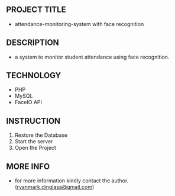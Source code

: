 ## PROJECT TITLE
-  attendance-monitoring-system with face recognition
  
## DESCRIPTION
- a system to monitor student attendance using face recognition.

## TECHNOLOGY
- PHP
- MySQL
- FaceIO API

## INSTRUCTION
1. Restore the Database
2. Start the server
3. Open the Project

## MORE INFO
- for more information kindly contact the author. (ryanmark.dinglasa@gmail.com)
